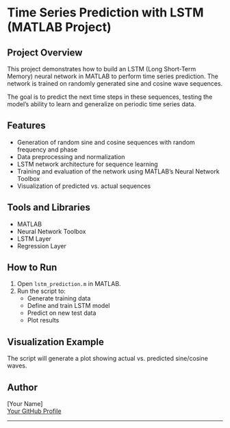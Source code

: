 # Time Series Prediction with LSTM (MATLAB Project)

## Project Overview

This project demonstrates how to build an LSTM (Long Short-Term Memory) neural network in MATLAB to perform time series prediction. The network is trained on randomly generated sine and cosine wave sequences.

The goal is to predict the next time steps in these sequences, testing the model’s ability to learn and generalize on periodic time series data.

## Features

- Generation of random sine and cosine sequences with random frequency and phase
- Data preprocessing and normalization
- LSTM network architecture for sequence learning
- Training and evaluation of the network using MATLAB’s Neural Network Toolbox
- Visualization of predicted vs. actual sequences

## Tools and Libraries

- MATLAB
- Neural Network Toolbox
- LSTM Layer
- Regression Layer

## How to Run

1. Open `lstm_prediction.m` in MATLAB.
2. Run the script to:
    - Generate training data
    - Define and train LSTM model
    - Predict on new test data
    - Plot results

## Visualization Example

The script will generate a plot showing actual vs. predicted sine/cosine waves.

## Author

[Your Name]  
[Your GitHub Profile](https://github.com/yourusername)  

---


